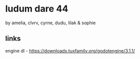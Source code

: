 # ludum dare 44
by amelia, clvrv, cyrne, dudu, lilak & sophie
## links
engine dl - https://downloads.tuxfamily.org/godotengine/3.1.1/
